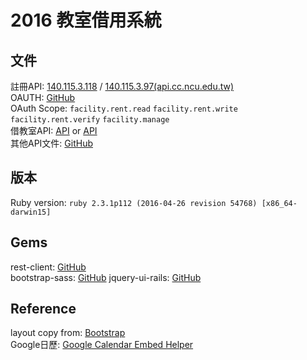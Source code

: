 # 2016 教室借用系統


## 文件

註冊API: [140.115.3.118](http://140.115.3.188:8080/manage) / [140.115.3.97(api.cc.ncu.edu.tw)](https://api.cc.ncu.edu.tw/manage/)  
OAUTH: [GitHub](https://github.com/NCU-CC/API-Documentation/tree/master/oauth-service)  
OAuth Scope: `facility.rent.read` `facility.rent.write` `facility.rent.verify` `facility.manage`  
借教室API: [API](http://tatsujin.m.candytan.org/facility/doc/) or [API](http://tatsujin.asia/facility/doc/)  
其他API文件: [GitHub](https://github.com/NCU-CC/API-Documentation)  


## 版本

Ruby version: `ruby 2.3.1p112 (2016-04-26 revision 54768) [x86_64-darwin15]`

## Gems

rest-client: [GitHub](https://github.com/rest-client/rest-client)  
bootstrap-sass: [GitHub](https://github.com/twbs/bootstrap-sass)
jquery-ui-rails: [GitHub](https://github.com/joliss/jquery-ui-rails)

## Reference

layout copy from: [Bootstrap](http://getbootstrap.com/examples/starter-template/)  
Google日歷: [Google Calendar Embed Helper](https://calendar.google.com/calendar/embedhelper)
